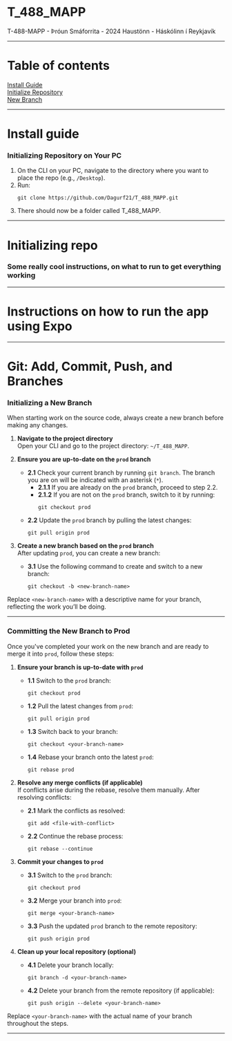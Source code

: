 # T_488_MAPP
T-488-MAPP - Þróun Smáforrita - 2024 Haustönn - Háskólinn í Reykjavík


---
# Table of contents
[Install Guide](#install-guide) <br>
[Initialize Repository](#initializing-repo)<br>
[New Branch](#initializing-a-New-Branch)<br>

---

# Install guide
### Initializing Repository on Your PC
1. On the CLI on your PC, navigate to the directory where you want to place the repo (e.g., `/Desktop`).
2. Run:  
   ```
   git clone https://github.com/Dagurf21/T_488_MAPP.git
   ```
3. There should now be a folder called T_488_MAPP.

---

# Initializing repo
### Some really cool instructions, on what to run to get everything working

---

# Instructions on how to run the app using Expo

---

# Git: Add, Commit, Push, and Branches

### Initializing a New Branch
When starting work on the source code, always create a new branch before making any changes.

1. **Navigate to the project directory**  
   Open your CLI and go to the project directory: `~/T_488_MAPP`.

2. **Ensure you are up-to-date on the `prod` branch**  
   - **2.1** Check your current branch by running `git branch`. The branch you are on will be indicated with an asterisk (`*`).  
      - **2.1.1** If you are already on the `prod` branch, proceed to step 2.2.  
      - **2.1.2** If you are not on the `prod` branch, switch to it by running:  
        ```
        git checkout prod
        ```
   - **2.2** Update the `prod` branch by pulling the latest changes:  
       ```
       git pull origin prod
       ```

3. **Create a new branch based on the `prod` branch**  
   After updating `prod`, you can create a new branch:  
   - **3.1** Use the following command to create and switch to a new branch:  
     ```
     git checkout -b <new-branch-name>
     ```

Replace `<new-branch-name>` with a descriptive name for your branch, reflecting the work you’ll be doing.

---


### Committing the New Branch to Prod

Once you've completed your work on the new branch and are ready to merge it into `prod`, follow these steps:

1. **Ensure your branch is up-to-date with `prod`**  
   - **1.1** Switch to the `prod` branch:  
       ```
       git checkout prod
       ```  
   - **1.2** Pull the latest changes from `prod`:  
       ```
       git pull origin prod
       ```  
   - **1.3** Switch back to your branch:  
       ```
       git checkout <your-branch-name>
       ```  
   - **1.4** Rebase your branch onto the latest `prod`:  
       ```
       git rebase prod
       ```

2. **Resolve any merge conflicts (if applicable)**  
   If conflicts arise during the rebase, resolve them manually. After resolving conflicts:  
   - **2.1** Mark the conflicts as resolved:  
       ```
       git add <file-with-conflict>
       ```  
   - **2.2** Continue the rebase process:  
       ```
       git rebase --continue
       ```

3. **Commit your changes to `prod`**  
   - **3.1** Switch to the `prod` branch:  
       ```
       git checkout prod
       ```  
   - **3.2** Merge your branch into `prod`:  
       ```
       git merge <your-branch-name>
       ```  
   - **3.3** Push the updated `prod` branch to the remote repository:  
       ```
       git push origin prod
       ```

4. **Clean up your local repository (optional)**  
   - **4.1** Delete your branch locally:  
       ```
       git branch -d <your-branch-name>
       ```  
   - **4.2** Delete your branch from the remote repository (if applicable):  
       ```
       git push origin --delete <your-branch-name>
       ```
       
Replace `<your-branch-name>` with the actual name of your branch throughout the steps.

---
